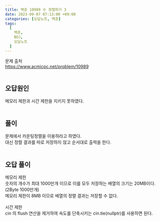 ```yaml
---
title: 백준 10989 수 정렬하기 3
date: 2023-09-07 07:13:00 +09:00
categories: [오답노트, 백준]
tags:
  [
    백준,
	BOJ,
	오답노트
  ]
---
```


문제 출처<br>
<https://www.acmicpc.net/problem/10989><br>
<br>
## 오답원인
메모리 제한과 시간 제한을 지키지 못하였다.<br>
<br>
## 풀이
문제에서 카운팅정렬을 이용하라고 하였다.<br>
대신 정렬 결과를 따로 저장하지 않고 순서대로 출력을 한다.<br>
<br>
## 오답 풀이
메모리 제한 <br>
숫자의 개수가 최대 1000만개 이므로 이를 모두 저장하는 배열의 크기는 20MB이다.(2Byte 1000만개)<br>
메모리 제한이 8MB 이므로 배열의 정렬 결과는 저장할 수 없다.<br>
<br>
시간 제한<br>
cin 의 flush 연산을 제거하여 속도를 단축시키는 cin.tie(nullptr)를 사용하면 된다.<br>